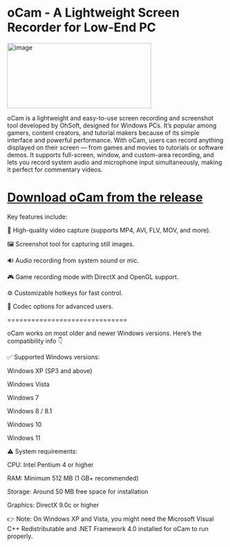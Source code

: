 # oCam - A Lightweight Screen Recorder for Low-End PC
<img width="333" height="151" alt="image" src="https://github.com/user-attachments/assets/62cb6420-1498-422d-8d10-723a0abb17fd" />

oCam is a lightweight and easy-to-use screen recording and screenshot tool developed by OhSoft, designed for Windows PCs. It’s popular among gamers, content creators, and tutorial makers because of its simple interface and powerful performance.
With oCam, users can record anything displayed on their screen — from games and movies to tutorials or software demos. It supports full-screen, window, and custom-area recording, and lets you record system audio and microphone input simultaneously, making it perfect for commentary videos.
# [Download oCam from the release](https://github.com/DreamPack-Software/oCam/releases/download)
Key features include:

🎥 High-quality video capture (supports MP4, AVI, FLV, MOV, and more).

🖼️ Screenshot tool for capturing still images.

🔊 Audio recording from system sound or mic.

🎮 Game recording mode with DirectX and OpenGL support.

⚙️ Customizable hotkeys for fast control.

🧰 Codec options for advanced users.

==============================

oCam works on most older and newer Windows versions.
Here’s the compatibility info 👇

✅ Supported Windows versions:

Windows XP (SP3 and above)

Windows Vista

Windows 7

Windows 8 / 8.1

Windows 10

Windows 11

⚠️ System requirements:

CPU: Intel Pentium 4 or higher

RAM: Minimum 512 MB (1 GB+ recommended)

Storage: Around 50 MB free space for installation

Graphics: DirectX 9.0c or higher

👉 Note: On Windows XP and Vista, you might need the Microsoft Visual C++ Redistributable and .NET Framework 4.0 installed for oCam to run properly.
